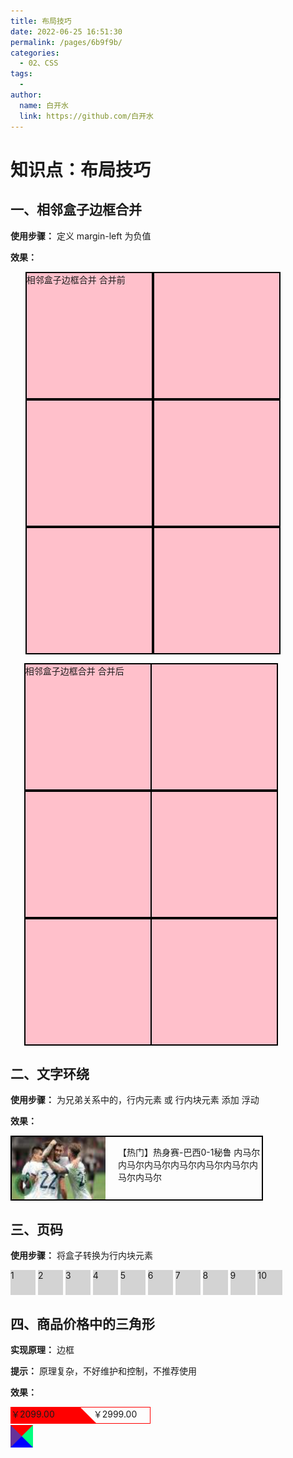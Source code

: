```yaml
---
title: 布局技巧
date: 2022-06-25 16:51:30
permalink: /pages/6b9f9b/
categories:
  - 02、CSS
tags:
  - 
author: 
  name: 白开水
  link: https://github.com/白开水
---
```

# 知识点：布局技巧

## 一、相邻盒子边框合并

**使用步骤：** 定义 margin-left 为负值

**效果：**
<!DOCTYPE html>
<html lang="zh-CN">
<head>
    <meta charset="UTF-8">
    <title>Document</title>
    <style>
        .demo1-gg li {
            float: left;
            width: 200px;
            height: 200px;
            border: 2px solid #000;
            list-style: none;;
            background-color: pink;
        }
        .demo1-b li {
            position: relative;
            margin-left: -2px;
        }
        .demo1-b li:hover {
            z-index: 10;
            border-color: red;
        }
    </style>
</head>
<body>
    <ul class="demo1-gg" style="overflow: hidden;">
        <li>相邻盒子边框合并 合并前</li>
        <li></li>
        <li></li>
        <li></li>
        <li></li>
        <li></li>
    </ul>
    <ul class="demo1-gg demo1-b" style="overflow: hidden;">
        <li>相邻盒子边框合并 合并后</li>
        <li></li>
        <li></li>
        <li></li>
        <li></li>
        <li></li>
    </ul>
</body>
</html>

## 二、文字环绕

**使用步骤：** 为兄弟关系中的，行内元素 或 行内块元素 添加 浮动

**效果：**
<!DOCTYPE html>
<html lang="zh-CN">
<head>
    <meta charset="UTF-8">
    <title>Document</title>
    <style>
        .demo {
            width: 400px;
            height: 100px;
            border: 2px solid #000;
        }
        .img {
            float: left;
            margin-right: 20px;
        }
    </style>
</head>
<body>
    <div class="demo">
        <img class="img" src="sucai/zq.png" style="width: 150px; height: 100px;">
        <p>【热门】热身赛-巴西0-1秘鲁 内马尔内马尔内马尔内马尔内马尔内马尔内马尔内马尔</p>
    </div>
</body>
</html>

## 三、页码

**使用步骤：** 将盒子转换为行内块元素

<!DOCTYPE html>
<html lang="zh-CN">
<head>
    <meta charset="UTF-8">
    <title>Document</title>
    <style>
        li {
            display: inline-block;
            width: 40px;
            height: 40px;
            background-color: lightgray;
            list-style: none;
        }
    </style>
</head>
<body>
    <ul">
        <li>1</li>
        <li>2</li>
        <li>3</li>
        <li>4</li>
        <li>5</li>
        <li>6</li>
        <li>7</li>
        <li>8</li>
        <li>9</li>
        <li>10</li>
    </ul>
</body>
</html>

## 四、商品价格中的三角形

**实现原理：** 边框

**提示：** 原理复杂，不好维护和控制，不推荐使用

**效果：**
<!DOCTYPE html>
<html lang="zh-CN">
<head>
    <meta charset="UTF-8">
    <title>Document</title>
    <style>
        .demo6 {
            position: relative;
            width: 222px;
            height: 25px;
            margin-bottom: 2px;
            border: 1px solid red;
        }
        .demo6 div {
            float: left;
        }
        .demo7 {
            float: left;
            width: 50%;
            height: 100%;
            background-color: red;
        }
        .demo8 {
            float: right;
            width: 50%;
            height: 100%;
        }
        .demo9 {
            position: absolute;
            top: 0;
            left: 111px;
            border-width: 13px;
            border-style: solid;
            border-color: transparent transparent red red;
        }
        .demo10 {
            position: absolute;
            border-width: 18px;
            border-style: solid;
            border-color: red springgreen blue rebeccapurple;
        }
    </style>
</head>
<body>
    <div class="demo6">
        <div class="demo7">￥2099.00</div>
        <div class="demo8" style="text-align: center;">￥2999.00</div>
        <div class="demo9"></div>
    </div>
    <div class="demo10"></div>
</body>
</html>